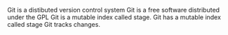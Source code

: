 Git is a distibuted version control system
Git is a free software distributed under the GPL
Git is a mutable index called stage.
Git has a mutable index called stage
Git tracks changes.
